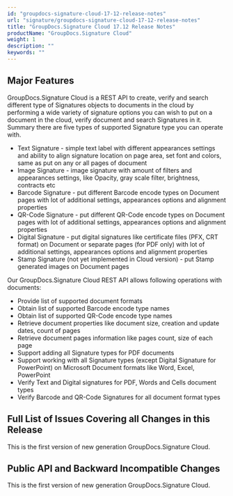```yaml
---
id: "groupdocs-signature-cloud-17-12-release-notes"
url: "signature/groupdocs-signature-cloud-17-12-release-notes"
title: "GroupDocs.Signature Cloud 17.12 Release Notes"
productName: "GroupDocs.Signature Cloud"
weight: 1
description: ""
keywords: ""
---
```




## Major Features ##

GroupDocs.Signature Cloud is a REST API to create, verify and search different type of Signatures objects to documents in the cloud by performing a wide variety of signature options you can wish to put on a document in the cloud, verify document and search Signatures in it. Summary there are five types of supported Signature type you can operate with.

* Text Signature - simple text label with different appearances settings and ability to align signature location on page area, set font and colors, same as put on any or all pages of document
* Image Signature - image signature with amount of filters and appearances settings, like Opacity, gray scale filter, brightness, contracts etc
* Barcode Signature - put different Barcode encode types on Document pages with lot of additional settings, appearances options and alignment properties
* QR-Code Signature - put different QR-Code encode types on Document pages with lot of additional settings, appearances options and alignment properties
* Digital Signature - put digital signatures like certificate files (PFX, CRT format) on Document or separate pages (for PDF only) with lot of additional settings, appearances options and alignment properties
* Stamp Signature (not yet implemented in Cloud version) - put Stamp generated images on Document pages

Our GroupDocs.Signature Cloud REST API allows following operations with documents:

* Provide list of supported document formats
* Obtain list of supported Barcode encode type names
* Obtain list of supported QR-Code encode type names
* Retrieve document properties like document size, creation and update dates, count of pages
* Retrieve document pages information like pages count, size of each page
* Support adding all Signature types for PDF documents
* Support working with all Signature types (except Digital Signature for PowerPoint) on Microsoft Document formats like Word, Excel, PowerPoint
* Verify Text and Digital signatures for PDF, Words and Cells document types
* Verify Barcode and QR-Code Signatures for all document format types

## Full List of Issues Covering all Changes in this Release ##

This is the first version of new generation GroupDocs.Signature Cloud.

## Public API and Backward Incompatible Changes ##

This is the first version of new generation GroupDocs.Signature Cloud.
